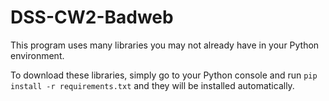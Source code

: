 # DSS-CW2-Badweb

This program uses many libraries you may not already have in your Python environment.

To download these libraries, simply go to your Python console and run `pip install -r requirements.txt` and they will be installed automatically.
